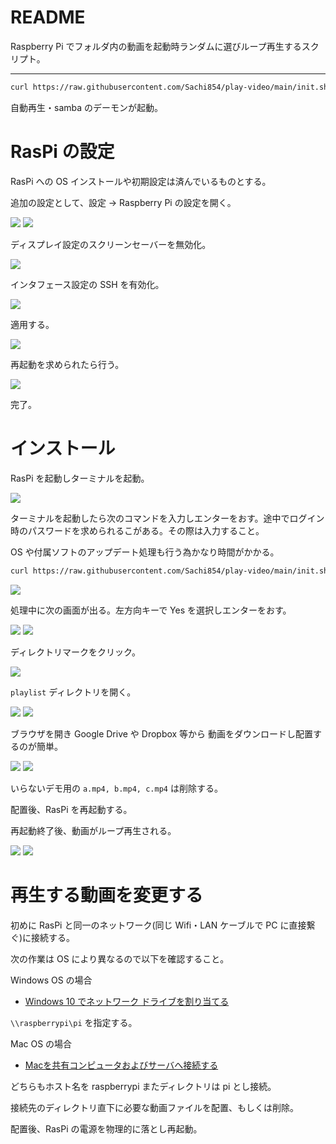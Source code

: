 # README

Raspberry Pi でフォルダ内の動画を起動時ランダムに選びループ再生するスクリプト。

---

```bash
curl https://raw.githubusercontent.com/Sachi854/play-video/main/init.sh | bash
```

自動再生・samba のデーモンが起動。

# RasPi の設定

RasPi への OS インストールや初期設定は済んでいるものとする。

追加の設定として、設定 -> Raspberry Pi の設定を開く。

![](./imgs/h.png)
![](./imgs/j.png)

ディスプレイ設定のスクリーンセーバーを無効化。

![](./imgs/k.png)

インタフェース設定の SSH を有効化。

![](./imgs/l.png)

適用する。

![](./imgs/m.png)

再起動を求められたら行う。

![](./imgs/n.png)

完了。

# インストール

RasPi を起動しターミナルを起動。

![](./imgs/a.png)

ターミナルを起動したら次のコマンドを入力しエンターをおす。途中でログイン時のパスワードを求められるこがある。その際は入力すること。

OS や付属ソフトのアップデート処理も行う為かなり時間がかかる。

```bash
curl https://raw.githubusercontent.com/Sachi854/play-video/main/init.sh | bash
```

![](./imgs/b.png)

処理中に次の画面が出る。左方向キーで Yes を選択しエンターをおす。

![](./imgs/o.png)
![](./imgs/p.jpg)

ディレクトリマークをクリック。

![](./imgs/c.png)

``playlist`` ディレクトリを開く。

![](./imgs/d.png)
![](./imgs/e.png)

ブラウザを開き Google Drive や Dropbox 等から
動画をダウンロードし配置するのが簡単。

![](./imgs/g.png)
![](./imgs/i.png)

いらないデモ用の ``a.mp4, b.mp4, c.mp4`` は削除する。

配置後、RasPi を再起動する。

再起動終了後、動画がループ再生される。

![](./imgs/q.png)
![](./imgs/r.png)


# 再生する動画を変更する

初めに RasPi と同一のネットワーク(同じ Wifi・LAN ケーブルで PC に直接繋ぐ)に接続する。

次の作業は OS により異なるので以下を確認すること。

Windows OS の場合

- [Windows 10 でネットワーク ドライブを割り当てる](https://support.microsoft.com/ja-jp/windows/windows-10-%E3%81%A7%E3%83%8D%E3%83%83%E3%83%88%E3%83%AF%E3%83%BC%E3%82%AF-%E3%83%89%E3%83%A9%E3%82%A4%E3%83%96%E3%82%92%E5%89%B2%E3%82%8A%E5%BD%93%E3%81%A6%E3%82%8B-29ce55d1-34e3-a7e2-4801-131475f9557d)

``\\raspberrypi\pi`` を指定する。

Mac OS の場合

- [Macを共有コンピュータおよびサーバへ接続する](https://support.apple.com/ja-jp/guide/mac-help/mchlp1140/mac)

どちらもホスト名を raspberrypi またディレクトリは pi とし接続。

接続先のディレクトリ直下に必要な動画ファイルを配置、もしくは削除。

配置後、RasPi の電源を物理的に落とし再起動。
